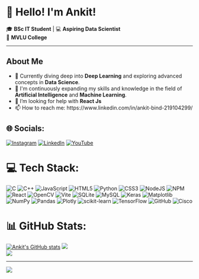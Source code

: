 <h1>👋 Hello! I'm Ankit!</h1>

<p>
🎓 <strong>BSc IT Student</strong> | 💻 <strong>Aspiring Data Scientist</strong><br>
📍 <strong>MVLU College</strong>
</p>

---

<h2>About Me</h2>
<ul>
  <li>🔭 Currently diving deep into <strong>Deep Learning</strong> and exploring advanced concepts in <strong>Data Science</strong>.</li>
  <li>🌱 I'm continuously expanding my skills and knowledge in the field of <strong>Artificial Intelligence</strong> and <strong>Machine Learning</strong>.</li>
  <li>🤔 I’m looking for help with <strong>React Js</strong> </li>
  <li> 📫 How to reach me: https://www.linkedin.com/in/ankit-bind-219104299/ </li>
</ul>
</p>



## 🌐 Socials:
[![Instagram](https://img.shields.io/badge/Instagram-%23E4405F.svg?logo=Instagram&logoColor=white)](https://instagram.com/ankit.___21) [![LinkedIn](https://img.shields.io/badge/LinkedIn-%230077B5.svg?logo=linkedin&logoColor=white)](https://linkedin.com/in/https://www.linkedin.com/in/ankit-bind-219104299/) [![YouTube](https://img.shields.io/badge/YouTube-%23FF0000.svg?logo=YouTube&logoColor=white)](https://youtube.com/@@stasshhy) 

# 💻 Tech Stack:
![C](https://img.shields.io/badge/c-%2300599C.svg?style=for-the-badge&logo=c&logoColor=white) ![C++](https://img.shields.io/badge/c++-%2300599C.svg?style=for-the-badge&logo=c%2B%2B&logoColor=white) ![JavaScript](https://img.shields.io/badge/javascript-%23323330.svg?style=for-the-badge&logo=javascript&logoColor=%23F7DF1E) ![HTML5](https://img.shields.io/badge/html5-%23E34F26.svg?style=for-the-badge&logo=html5&logoColor=white) ![Python](https://img.shields.io/badge/python-3670A0?style=for-the-badge&logo=python&logoColor=ffdd54) ![CSS3](https://img.shields.io/badge/css3-%231572B6.svg?style=for-the-badge&logo=css3&logoColor=white) ![NodeJS](https://img.shields.io/badge/node.js-6DA55F?style=for-the-badge&logo=node.js&logoColor=white) ![NPM](https://img.shields.io/badge/NPM-%23CB3837.svg?style=for-the-badge&logo=npm&logoColor=white) ![React](https://img.shields.io/badge/react-%2320232a.svg?style=for-the-badge&logo=react&logoColor=%2361DAFB) ![OpenCV](https://img.shields.io/badge/opencv-%23white.svg?style=for-the-badge&logo=opencv&logoColor=white) ![Vite](https://img.shields.io/badge/vite-%23646CFF.svg?style=for-the-badge&logo=vite&logoColor=white) ![SQLite](https://img.shields.io/badge/sqlite-%2307405e.svg?style=for-the-badge&logo=sqlite&logoColor=white) ![MySQL](https://img.shields.io/badge/mysql-4479A1.svg?style=for-the-badge&logo=mysql&logoColor=white) ![Keras](https://img.shields.io/badge/Keras-%23D00000.svg?style=for-the-badge&logo=Keras&logoColor=white) ![Matplotlib](https://img.shields.io/badge/Matplotlib-%23ffffff.svg?style=for-the-badge&logo=Matplotlib&logoColor=black) ![NumPy](https://img.shields.io/badge/numpy-%23013243.svg?style=for-the-badge&logo=numpy&logoColor=white) ![Pandas](https://img.shields.io/badge/pandas-%23150458.svg?style=for-the-badge&logo=pandas&logoColor=white) ![Plotly](https://img.shields.io/badge/Plotly-%233F4F75.svg?style=for-the-badge&logo=plotly&logoColor=white) ![scikit-learn](https://img.shields.io/badge/scikit--learn-%23F7931E.svg?style=for-the-badge&logo=scikit-learn&logoColor=white) ![TensorFlow](https://img.shields.io/badge/TensorFlow-%23FF6F00.svg?style=for-the-badge&logo=TensorFlow&logoColor=white) ![GitHub](https://img.shields.io/badge/github-%23121011.svg?style=for-the-badge&logo=github&logoColor=white) ![Cisco](https://img.shields.io/badge/cisco-%23049fd9.svg?style=for-the-badge&logo=cisco&logoColor=black)
# 📊 GitHub Stats:
[![Ankit's GitHub stats](https://github-readme-stats.vercel.app/api?username=AnkitBind21&count_private=true$show_icons=true&theme=radical&hide_rank=false)](https://github.com/anuraghazra/github-readme-stats)
![](https://github-readme-streak-stats.herokuapp.com/?user=AnkitBind21&count_private=true$show_icons=true&theme=radical&hide_rank=false)<br/>
![](https://github-readme-stats.vercel.app/api/top-langs/?username=AnkitBind21&theme=radical&hide_border=false&include_all_commits=false&count_private=false&layout=compact)

---
[![](https://visitcount.itsvg.in/api?id=AnkitBind21&icon=0&color=0)](https://visitcount.itsvg.in)

<!-- Proudly created with GPRM ( https://gprm.itsvg.in ) -->
